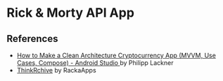 # Rick & Morty API App

## References

- [How to Make a Clean Architecture Cryptocurrency App (MVVM, Use Cases, Compose) - Android Studio
  ](https://www.youtube.com/watch?v=EF33KmyprEQ) by Philipp Lackner
- [ThinkRchive](https://github.com/RackaApps/ThinkRchive) by RackaApps
